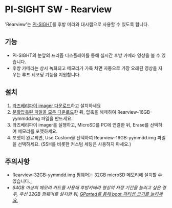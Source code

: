 # PI-SIGHT SW - Rearview

'Rearview'는 [PI-SIGHT](https://github.com/younsj97/PI-SIGHT_Helmet_HUD)를 후방 미러와 대시캠으로 사용할 수 있도록 합니다.


## 기능

 - PI-SIGHT의 눈앞의 프리즘 디스플레이를 통해 실시간 후방 카메라 영상을 볼 수 있습니다.
 - 후방 카메라는 상시 녹화되고 메모리가 가득 차면 자동으로 가장 오래된 영상을 지우는 루프 레코딩 기능을 지원합니다.


## 설치

 1. [라즈베리파이 imager 다운로드](https://www.raspberrypi.com/software/)하고 설치하세요
 2. [분할압축된 파일을 모두 다운로드](http://naver.me/IxscSsEt)한 뒤, 압축을 해제하여 Rearview-16GB-yymmdd.img 파일을 만드세요.
 3. 라즈베리파이 imager를 실행하고, MicroSD를 PC에 연결한 뒤, Erase를 선택하여 메모리를 포맷하세요.
 4. 포맷이 완료되면, Use Custom을 선택하여 Rearview-16GB-yymmdd.img 파일을 선택하세요. (SSH를 비롯한 커스텀 세팅은 사용하지 마세요.)


## 주의사항

 - Rearview-32GB-yymmdd.img 펌웨어는 32GB microSD 메모리에 설치할 수 있습니다._
 - _64GB 이상의 메모리 카드를 사용해 후방카메라 영상의 저장 기간을 늘리고 싶은 경우, 우선 32GB 펌웨어를 설치한 뒤, [GParted를 통해 boot 파티션 크기를 늘리세요.](https://learn.adafruit.com/resizing-raspberry-pi-boot-partition/edit-partitions)_
